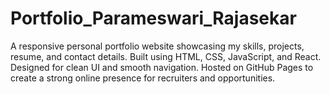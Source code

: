 # Portfolio_Parameswari_Rajasekar
A responsive personal portfolio website showcasing my skills, projects, resume, and contact details. Built using HTML, CSS, JavaScript, and React. Designed for clean UI and smooth navigation. Hosted on GitHub Pages to create a strong online presence for recruiters and opportunities.
